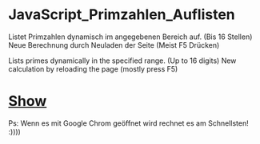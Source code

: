 # JavaScript_Primzahlen_Auflisten

Listet Primzahlen dynamisch im angegebenen Bereich auf. (Bis 16 Stellen)
Neue Berechnung durch Neuladen der Seite (Meist F5 Drücken)

Lists primes dynamically in the specified range. (Up to 16 digits)
New calculation by reloading the page (mostly press F5)

# [Show](https://sauternic.github.io/JavaScript_Primzahlen_Auflisten/)

Ps: Wenn es mit Google Chrom geöffnet wird rechnet es am Schnellsten! :))))


